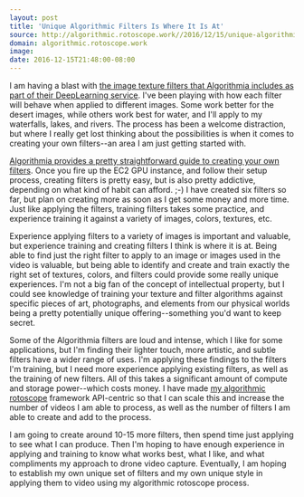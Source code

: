 ```yaml
---
layout: post
title: 'Unique Algorithmic Filters Is Where It Is At'
source: http://algorithmic.rotoscope.work//2016/12/15/unique-algorithmic-filters-is-where-it-is-at/
domain: algorithmic.rotoscope.work
image:
date: 2016-12-15T21:48:00-08:00
---
```

<p>I am having a blast with <a href="https://algorithmia.com/algorithms/deeplearning/DeepFilter">the image texture filters that Algorithmia includes as part of their DeepLearning service</a>. I've been playing with how each filter will behave when applied to different images. Some work better for the desert images, while others work best for water, and I'll apply to my waterfalls, lakes, and rivers. The process has been a welcome distraction, but where I really get lost thinking about the possibilities is when it comes to creating your own filters--an area I am just getting started with. </p>
<p><a href="http://blog.algorithmia.com/training-style-transfer-models/">Algorithmia provides a pretty straightforward guide to creating your own filters</a>. Once you fire up the EC2 GPU instance, and follow their setup process, creating filters is pretty easy, but is also pretty addictive, depending on what kind of habit can afford. ;-) I have created six filters so far, but plan on creating more as soon as I get some money and more time. Just like applying the filters, training filters takes some practice, and experience training it against a variety of images, colors, textures, etc.</p>
<p>Experience applying filters to a variety of images is important and valuable, but experience training and creating filters I think is where it is at. Being able to find just the right filter to apply to an image or images used in the video is valuable, but being able to identify and create and train exactly the right set of textures, colors, and filters could provide some really unique experiences. I'm not a big fan of the concept of intellectual property, but I could see knowledge of training your texture and filter algorithms against specific pieces of art, photographs, and elements from our physical worlds being a pretty potentially unique offering--something you'd want to keep secret.</p>
<p>Some of the Algorithmia filters are loud and intense, which I like for some applications, but I'm finding their lighter touch, more artistic, and subtle filters have a wider range of uses. I'm applying these findings to the filters I'm training, but I need more experience applying existing filters, as well as the training of new filters. All of this takes a significant amount of compute and storage power--which costs money. I have made <a href="http://algorithmic.rotoscope.work">my algorithmic rotoscope</a> framework API-centric so that I can scale this and increase the number of videos I am able to process, as well as the number of filters I am able to create and add to the process.</p>
<p>I am going to create around 10-15 more filters, then spend time just applying to see what I can produce. Then I'm hoping to have enough experience in applying and training to know what works best, what I like, and what compliments my approach to drone video capture. Eventually, I am hoping to establish my own unique set of filters and my own unique style in applying them to video using my algorithmic rotoscope process. </p>
